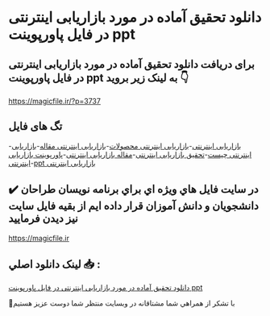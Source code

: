 # دانلود تحقیق آماده در مورد بازاریابی اینترنتی در فایل پاورپوینت ppt

## برای دریافت دانلود تحقیق آماده در مورد بازاریابی اینترنتی در فایل پاورپوینت ppt به لینک زیر بروید 👇

https://magicfile.ir/?p=3737

## تگ های فایل

-[بازاریابی اینترنتی](https://magicfile.ir/product/%d8%aa%d8%ad%d9%82%db%8c%d9%82-%d8%a2%d9%85%d8%a7%d8%af%d9%87-%d8%af%d8%b1-%d9%85%d9%88%d8%b1%d8%af-%d8%a8%d8%a7%d8%b2%d8%a7%d8%b1%db%8c%d8%a7%d8%a8%db%8c-%d8%a7%db%8c%d9%86%d8%aa%d8%b1%d9%86%d8%aa%db%8c-%d9%be%d8%a7%d9%88%d8%b1%d9%be%d9%88%db%8c%d9%86%d8%aa-ppt/)-[بازاریابی اینترنتی محصولات](https://magicfile.ir/product/%d8%aa%d8%ad%d9%82%db%8c%d9%82-%d8%a2%d9%85%d8%a7%d8%af%d9%87-%d8%af%d8%b1-%d9%85%d9%88%d8%b1%d8%af-%d8%a8%d8%a7%d8%b2%d8%a7%d8%b1%db%8c%d8%a7%d8%a8%db%8c-%d8%a7%db%8c%d9%86%d8%aa%d8%b1%d9%86%d8%aa%db%8c-%d9%be%d8%a7%d9%88%d8%b1%d9%be%d9%88%db%8c%d9%86%d8%aa-ppt/)-[بازاریابی اینترنتی مقاله](https://magicfile.ir/product/%d8%aa%d8%ad%d9%82%db%8c%d9%82-%d8%a2%d9%85%d8%a7%d8%af%d9%87-%d8%af%d8%b1-%d9%85%d9%88%d8%b1%d8%af-%d8%a8%d8%a7%d8%b2%d8%a7%d8%b1%db%8c%d8%a7%d8%a8%db%8c-%d8%a7%db%8c%d9%86%d8%aa%d8%b1%d9%86%d8%aa%db%8c-%d9%be%d8%a7%d9%88%d8%b1%d9%be%d9%88%db%8c%d9%86%d8%aa-ppt/)-[بازاریابی اینترنتی چیست](https://magicfile.ir/product/%d8%aa%d8%ad%d9%82%db%8c%d9%82-%d8%a2%d9%85%d8%a7%d8%af%d9%87-%d8%af%d8%b1-%d9%85%d9%88%d8%b1%d8%af-%d8%a8%d8%a7%d8%b2%d8%a7%d8%b1%db%8c%d8%a7%d8%a8%db%8c-%d8%a7%db%8c%d9%86%d8%aa%d8%b1%d9%86%d8%aa%db%8c-%d9%be%d8%a7%d9%88%d8%b1%d9%be%d9%88%db%8c%d9%86%d8%aa-ppt/)-[تحقیق بازاریابی اینترنتی](https://magicfile.ir/product/%d8%aa%d8%ad%d9%82%db%8c%d9%82-%d8%a2%d9%85%d8%a7%d8%af%d9%87-%d8%af%d8%b1-%d9%85%d9%88%d8%b1%d8%af-%d8%a8%d8%a7%d8%b2%d8%a7%d8%b1%db%8c%d8%a7%d8%a8%db%8c-%d8%a7%db%8c%d9%86%d8%aa%d8%b1%d9%86%d8%aa%db%8c-%d9%be%d8%a7%d9%88%d8%b1%d9%be%d9%88%db%8c%d9%86%d8%aa-ppt/)-[مقاله بازاریابی اینترنتی](https://magicfile.ir/product/%d8%aa%d8%ad%d9%82%db%8c%d9%82-%d8%a2%d9%85%d8%a7%d8%af%d9%87-%d8%af%d8%b1-%d9%85%d9%88%d8%b1%d8%af-%d8%a8%d8%a7%d8%b2%d8%a7%d8%b1%db%8c%d8%a7%d8%a8%db%8c-%d8%a7%db%8c%d9%86%d8%aa%d8%b1%d9%86%d8%aa%db%8c-%d9%be%d8%a7%d9%88%d8%b1%d9%be%d9%88%db%8c%d9%86%d8%aa-ppt/)-[پاورپوینت بازاریابی اینترنتی](https://magicfile.ir/product/%d8%aa%d8%ad%d9%82%db%8c%d9%82-%d8%a2%d9%85%d8%a7%d8%af%d9%87-%d8%af%d8%b1-%d9%85%d9%88%d8%b1%d8%af-%d8%a8%d8%a7%d8%b2%d8%a7%d8%b1%db%8c%d8%a7%d8%a8%db%8c-%d8%a7%db%8c%d9%86%d8%aa%d8%b1%d9%86%d8%aa%db%8c-%d9%be%d8%a7%d9%88%d8%b1%d9%be%d9%88%db%8c%d9%86%d8%aa-ppt/)-[ppt بازاریابی اینترنتی](https://magicfile.ir/product/%d8%aa%d8%ad%d9%82%db%8c%d9%82-%d8%a2%d9%85%d8%a7%d8%af%d9%87-%d8%af%d8%b1-%d9%85%d9%88%d8%b1%d8%af-%d8%a8%d8%a7%d8%b2%d8%a7%d8%b1%db%8c%d8%a7%d8%a8%db%8c-%d8%a7%db%8c%d9%86%d8%aa%d8%b1%d9%86%d8%aa%db%8c-%d9%be%d8%a7%d9%88%d8%b1%d9%be%d9%88%db%8c%d9%86%d8%aa-ppt/)

## ✔️ در سايت فايل هاي ويژه اي براي برنامه نويسان طراحان دانشجويان و دانش آموزان قرار داده ايم از بقيه فايل سايت نيز ديدن فرماييد

https://magicfile.ir


## لينک دانلود اصلي 📥 :

[دانلود تحقیق آماده در مورد بازاریابی اینترنتی در فایل پاورپوینت ppt](https://magicfile.ir/product/%d8%aa%d8%ad%d9%82%db%8c%d9%82-%d8%a2%d9%85%d8%a7%d8%af%d9%87-%d8%af%d8%b1-%d9%85%d9%88%d8%b1%d8%af-%d8%a8%d8%a7%d8%b2%d8%a7%d8%b1%db%8c%d8%a7%d8%a8%db%8c-%d8%a7%db%8c%d9%86%d8%aa%d8%b1%d9%86%d8%aa%db%8c-%d9%be%d8%a7%d9%88%d8%b1%d9%be%d9%88%db%8c%d9%86%d8%aa-ppt/) 


🙏با تشکر از همراهي شما مشتاقانه در وبسایت منتظر شما دوست عزیز هستیم

